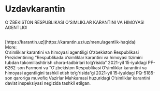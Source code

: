 # Uzdavkarantin

O'ZBEKISTON RESPUBLIKASI O'SIMLIKLAR KARANTINI VA HIMOYASI AGENTLIGI


<br>
[https://karantin.uz](https://karantin.uz/uz/menu/agentlik-haqida)
<br>
More:
<br>
O‘simliklar karantini va himoyasi agentiligi O‘zbekiston Respublikasi Prezidentining “Respublikada o‘simliklar karantini va himoyasi tizimini tubdan takomillashtirish chora-tadbirlari to‘g‘risida” 2021-yil 15-iyuldagi PF-6262-son Farmoni va “O‘zbekiston Respublikasi O‘simliklar karantini va himoyasi agentligini tashkil etish to‘g‘risida”gi 2021-yil 15-iyuldagi PQ-5185-son qaroriga muvofiq Vazirlar Mahkamasi huzuridagi O‘simliklar karantini davlat inspeksiyasi negizida tashkil etilgan.

